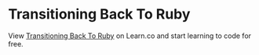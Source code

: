 # Transitioning Back To Ruby
<p class='util--hide'>View <a href='https://learn.co/lessons/phrg-transitioning-back-to-ruby'>Transitioning Back To Ruby</a> on Learn.co and start learning to code for free.</p>
